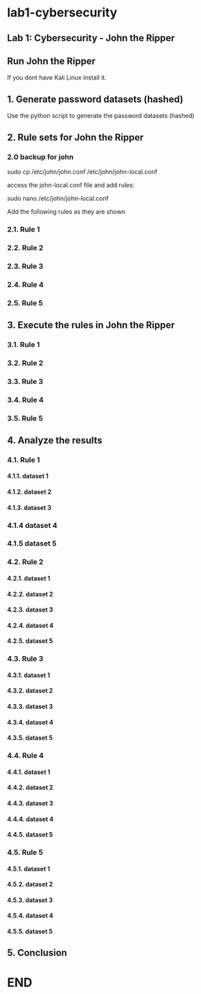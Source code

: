 # lab1-cybersecurity

## Lab 1: Cybersecurity - John the Ripper


## Run John the Ripper

If you dont have Kali Linux install it.
## 1. Generate password datasets (hashed)

Use the python script to generate the password datasets (hashed)

## 2. Rule sets for John the Ripper

### 2.0 backup for john

sudo cp /etc/john/john.conf /etc/john/john-local.conf

access the john-local.conf file and add rules:

sudo nano /etc/john/john-local.conf

Add the following rules as they are shown

### 2.1. Rule 1



### 2.2. Rule 2



### 2.3. Rule 3



### 2.4. Rule 4



### 2.5. Rule 5



## 3. Execute the rules in John the Ripper

### 3.1. Rule 1



### 3.2. Rule 2



### 3.3. Rule 3



### 3.4. Rule 4



### 3.5. Rule 5



## 4. Analyze the results

### 4.1. Rule 1

#### 4.1.1. dataset 1



#### 4.1.2. dataset 2



#### 4.1.3. dataset 3



### 4.1.4 dataset 4



### 4.1.5 dataset 5



### 4.2. Rule 2

#### 4.2.1. dataset 1



#### 4.2.2. dataset 2



#### 4.2.3. dataset 3



#### 4.2.4. dataset 4



#### 4.2.5. dataset 5



### 4.3. Rule 3

#### 4.3.1. dataset 1



#### 4.3.2. dataset 2



#### 4.3.3. dataset 3



#### 4.3.4. dataset 4



#### 4.3.5. dataset 5



### 4.4. Rule 4

#### 4.4.1. dataset 1



#### 4.4.2. dataset 2



#### 4.4.3. dataset 3



#### 4.4.4. dataset 4



#### 4.4.5. dataset 5



### 4.5. Rule 5

#### 4.5.1. dataset 1



#### 4.5.2. dataset 2



#### 4.5.3. dataset 3



#### 4.5.4. dataset 4



#### 4.5.5. dataset 5



## 5. Conclusion



# END